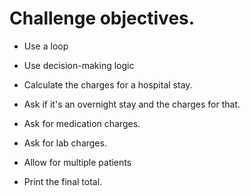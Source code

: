 # Challenge objectives.

- Use a loop
- Use decision-making logic

- Calculate the charges for a hospital stay.
- Ask if it's an overnight stay and the charges for that.
- Ask for medication charges.
- Ask for lab charges.
- Allow for multiple patients
- Print the final total.